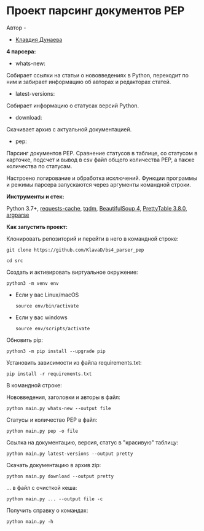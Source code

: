 # Проект парсинг документов PEP

Автор - 
*   [Клавдия Дунаева](https://www.t.me/klodunaeva)


**4 парсера:**

* whats-new:

Собирает ссылки на статьи о нововведениях в Python,
переходит по ним и забирает информацию об авторах и редакторах статей.
* latest-versions:

Собирает информацию о статусах версий Python.
* download:

Скачивает архив с актуальной документацией.
* pep:

Парсинг документов PEP. Сравнение статусов в таблице, со статусом в карточке, 
подсчет и вывод в csv файл общего количества PEP, а также количества по статусам.

Настроено логирование и обработка исключений.
Функции программы и режимы парсера запускаются через аргументы командной строки.

**Инструменты и стек:**

Python 3.7+, 
[requests-cache](https://requests-cache.readthedocs.io/en/latest/user_guide.html),
[tqdm](https://github.com/tqdm/tqdm),
[BeautifulSoup 4](https://beautiful-soup-4.readthedocs.io/en/latest/#), 
[PrettyTable 3.8.0](https://pypi.org/project/prettytable/),
[argparse](https://docs.python.org/3/library/argparse.html)

**Как запустить проект:**

Клонировать репозиторий и перейти в него в командной строке:

```
git clone https://github.com/KlavaD/bs4_parser_pep
```

```
cd src
```

Создать и активировать виртуальное окружение:

```
python3 -m venv env
```

* Если у вас Linux/macOS

    ```
    source env/bin/activate
    ```

* Если у вас windows

    ```
    source env/scripts/activate
    ```

Обновить pip:

```
python3 -m pip install --upgrade pip
```

Установить зависимости из файла requirements.txt:

```
pip install -r requirements.txt
```

В командной строке:

Нововведения, заголовки и авторы в файл: 
```
python main.py whats-new --output file
```
Статусы и количество PEP в файл:
```
python main.py pep -o file
```
Ссылка на документацию, версия, статус в "красивую" таблицу: 
```
python main.py latest-versions --output pretty
```
Скачать документацию в архив zip: 
```
python main.py download --output pretty
```
... в файл с очисткой кеша: 
```
python main.py ... --output file -c
```
Получить справку о командах: 
```
python main.py -h
```